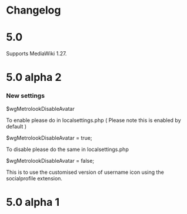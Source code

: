 Changelog
=========

5.0
===

Supports MediaWiki 1.27.

5.0 alpha 2
===

### New settings

$wgMetrolookDisableAvatar

To enable please do in localsettings.php
( Please note this is enabled by default )

$wgMetrolookDisableAvatar = true;

To disable please do the same in localsettings.php

$wgMetrolookDisableAvatar = false;

This is to use the customised version of username icon using the socialprofile extension.


5.0 alpha 1
===

